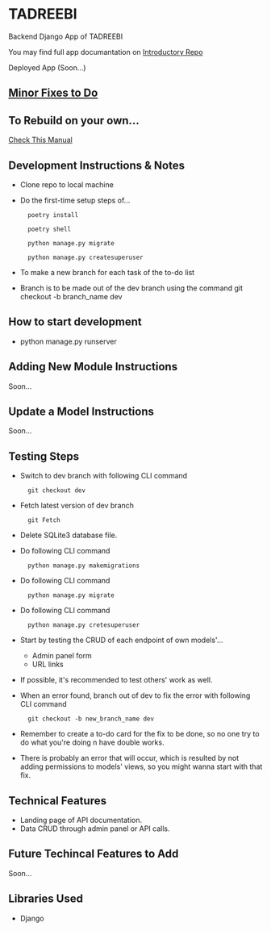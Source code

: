 # TADREEBI

Backend Django App of TADREEBI

You may find full app documantation on [Introductory Repo](https://github.com/Tadreebi/app)

Deployed App (Soon...)

## [Minor Fixes to Do](https://github.com/Tadreebi/be/projects/2)

## To Rebuild on your own...

[Check This Manual](./Djnago-Manual.md)

## Development Instructions & Notes

- Clone repo to local machine
- Do the first-time setup steps of...

        poetry install

        poetry shell
        
        python manage.py migrate
        
        python manage.py createsuperuser
- To make a new branch for each task of the to-do list
- Branch is to be made out of the dev branch using the command
        git checkout -b branch_name dev

## How to start development

- python manage.py runserver

## Adding New Module Instructions

Soon...

## Update a Model Instructions

Soon...

## Testing Steps

- Switch to dev branch with following CLI command

        git checkout dev
- Fetch latest version of dev branch

        git Fetch
- Delete SQLite3 database file.
- Do following CLI command

        python manage.py makemigrations
- Do following CLI command

        python manage.py migrate
- Do following CLI command

        python manage.py cretesuperuser
- Start by testing the CRUD of each endpoint of own models'...
  - Admin panel form
  - URL links
- If possible, it's recommended to test others' work as well.
- When an error found, branch out of dev to fix the error with following CLI command

        git checkout -b new_branch_name dev
- Remember to create a to-do card for the fix to be done, so no one try to do what you're doing n have double works.
- There is probably an error that will occur, which is resulted by not adding permissions to models' views, so you might wanna start with that fix.

## Technical Features

- Landing page of API documentation.
- Data CRUD through admin panel or API calls.

## Future Techincal Features to Add

Soon...

## Libraries Used
- Django
